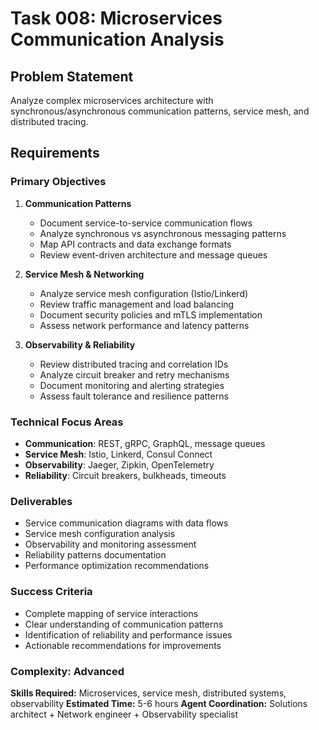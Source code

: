 # Task 008: Microservices Communication Analysis

## Problem Statement
Analyze complex microservices architecture with synchronous/asynchronous communication patterns, service mesh, and distributed tracing.

## Requirements

### Primary Objectives
1. **Communication Patterns**
   - Document service-to-service communication flows
   - Analyze synchronous vs asynchronous messaging patterns
   - Map API contracts and data exchange formats
   - Review event-driven architecture and message queues

2. **Service Mesh & Networking**
   - Analyze service mesh configuration (Istio/Linkerd)
   - Review traffic management and load balancing
   - Document security policies and mTLS implementation
   - Assess network performance and latency patterns

3. **Observability & Reliability**
   - Review distributed tracing and correlation IDs
   - Analyze circuit breaker and retry mechanisms
   - Document monitoring and alerting strategies
   - Assess fault tolerance and resilience patterns

### Technical Focus Areas
- **Communication**: REST, gRPC, GraphQL, message queues
- **Service Mesh**: Istio, Linkerd, Consul Connect
- **Observability**: Jaeger, Zipkin, OpenTelemetry
- **Reliability**: Circuit breakers, bulkheads, timeouts

### Deliverables
- Service communication diagrams with data flows
- Service mesh configuration analysis
- Observability and monitoring assessment
- Reliability patterns documentation
- Performance optimization recommendations

### Success Criteria
- Complete mapping of service interactions
- Clear understanding of communication patterns
- Identification of reliability and performance issues
- Actionable recommendations for improvements

### Complexity: Advanced
**Skills Required:** Microservices, service mesh, distributed systems, observability
**Estimated Time:** 5-6 hours
**Agent Coordination:** Solutions architect + Network engineer + Observability specialist

